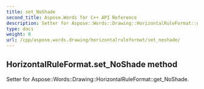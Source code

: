 ```yaml
---
title: set_NoShade
second_title: Aspose.Words for C++ API Reference
description: Setter for Aspose::Words::Drawing::HorizontalRuleFormat::get_NoShade. 
type: docs
weight: 0
url: /cpp/aspose.words.drawing/horizontalruleformat/set_noshade/
---
```

## HorizontalRuleFormat.set_NoShade method


Setter for Aspose::Words::Drawing::HorizontalRuleFormat::get_NoShade. 

